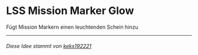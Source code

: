<h1>LSS Mission Marker Glow</h1>
Fügt Mission Markern einen leuchtenden Schein hinzu
<hr>

<h6>Diese Idee stammt von <a href="https://forum.leitstellenspiel.de/cms/index.php?user/9109-keks192221/">keks192221</a></h6>
